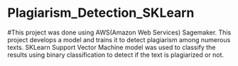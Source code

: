   # Plagiarism_Detection_SKLearn
#This project was done using AWS(Amazon Web Services) Sagemaker. This project develops a model and trains it to detect plagiarism among numerous texts. 
SKLearn Support Vector Machine model was used to classify the results using binary classification to detect if the text is plagiarized or not.
